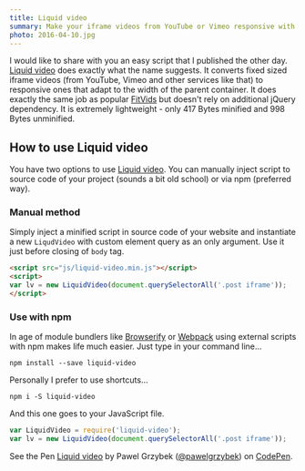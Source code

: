 ```yaml
---
title: Liquid video
summary: Make your iframe videos from YouTube or Vimeo responsive with ease with simple script that I published recently - Liquid video.
photo: 2016-04-10.jpg
---
```


I would like to share with you an easy script that I published the other day. [Liquid video](https://github.com/pawelgrzybek/liquid-video) does exactly what the name suggests. It converts fixed sized iframe videos (from YouTube, Vimeo and other services like that) to responsive ones that adapt to the width of the parent container. It does exactly the same job as popular [FitVids](http://fitvidsjs.com/) but doesn't rely on additional jQuery dependency. It is extremely lightweight - only 417 Bytes minified and 998 Bytes unminified.

## How to use Liquid video

You have two options to use [Liquid video](https://github.com/pawelgrzybek/liquid-video). You can manually inject script to source code of your project (sounds a bit old school) or via npm (preferred way).

### Manual method

Simply inject a minified script in source code of your website and instantiate a new `LiqudVideo` with custom element query as an only argument. Use it just before closing of `body` tag.

```html
<script src="js/liquid-video.min.js"></script>
<script>
var lv = new LiquidVideo(document.querySelectorAll('.post iframe'));
</script>
```

### Use with npm

In age of module bundlers like [Browserify](http://browserify.org/) or [Webpack](https://webpack.github.io/) using external scripts with npm makes life much easier. Just type in your command line...

```
npm install --save liquid-video
```

Personally I prefer to use shortcuts...

```
npm i -S liquid-video
```

And this one goes to your JavaScript file.

```js
var LiquidVideo = require('liquid-video');
var lv = new LiquidVideo(document.querySelectorAll('.post iframe'));
```

<p data-height="429" data-theme-id="14885" data-slug-hash="vGxqaq" data-default-tab="result" data-user="pawelgrzybek" class="codepen">See the Pen <a href="https://codepen.io/pawelgrzybek/pen/vGxqaq/">Liquid video</a> by Pawel Grzybek (<a href="https://codepen.io/pawelgrzybek">@pawelgrzybek</a>) on <a href="http://codepen.io">CodePen</a>.</p>
<script async src="//assets.codepen.io/assets/embed/ei.js"></script>
